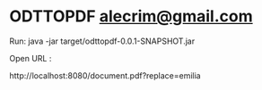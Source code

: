 # ODTTOPDF alecrim@gmail.com

Run: 
java -jar target/odttopdf-0.0.1-SNAPSHOT.jar 

Open URL : 

http://localhost:8080/document.pdf?replace=emilia
